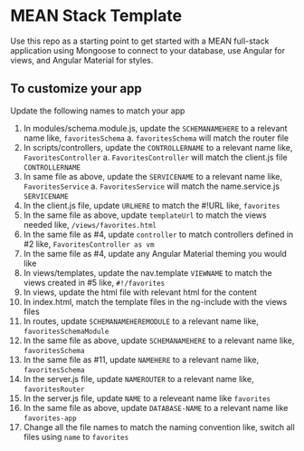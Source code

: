 # MEAN Stack Template 
Use this repo as a starting point to get started with a MEAN full-stack application using Mongoose to connect to your database, use Angular for views, and Angular Material for styles.

## To customize your app
Update the following names to match your app
1. In modules/schema.module.js, update the `SCHEMANAMEHERE` to a relevant name like, `favoritesSchema`
    a. `favoritesSchema` will match the router file 
2. In scripts/controllers, update the `CONTROLLERNAME` to a relevant name like, `FavoritesController`
    a. `FavoritesController` will match the client.js file `CONTROLLERNAME`
3. In same file as above, update the `SERVICENAME` to a relevant name like, `FavoritesService`
    a. `FavoritesService` will match the name.service.js `SERVICENAME`
4. In the client.js file, update `URLHERE` to match the #!URL like, `favorites`
5. In the same file as above, update `templateUrl` to match the views needed like, `/views/favorites.html`
6. In the same file as #4, update `controller` to match controllers defined in #2 like, `FavoritesController as vm`
7. In the same file as #4, update any Angular Material theming you would like
8. In views/templates, update the nav.template `VIEWNAME` to match the views created in #5 like, `#!/favorites`
9. In views, update the html file with relevant html for the content
10. In index.html, match the template files in the ng-include with the views files
11. In routes, update `SCHEMANAMEHEREMODULE` to a relevant name like, `favoritesSchemaModule`
12. In the same file as above, update `SCHEMANAMEHERE` to a relevant name like, `favoritesSchema`
13. In the same file as #11, update `NAMEHERE` to a relevant name like, `favoritesSchema`
14. In the server.js file, update `NAMEROUTER` to a relevant name like, `favoritesRouter`
15. In the server.js file, update `NAME` to a releveant name like `favorites`
16. In the same file as above, update `DATABASE-NAME` to a relevant name like `favorites-app`
17. Change all the file names to match the naming convention like, switch all files using `name` to `favorites`